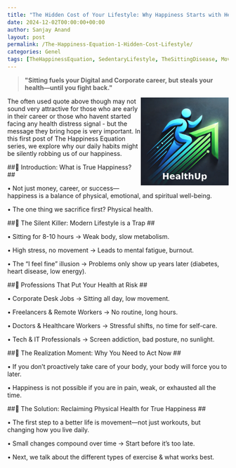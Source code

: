 ```yaml
---
title: "The Hidden Cost of Your Lifestyle: Why Happiness Starts with Health " 
date: 2024-12-02T00:00:00+00:00 
author: Sanjay Anand 
layout: post 
permalink: /The-Happiness-Equation-1-Hidden-Cost-Lifestyle/ 
categories: Genel 
tags: [TheHappinessEquation, SedentaryLifestyle, TheSittingDisease, MoveMore, HealthAndHappiness, Longevity, DigitalHealth, FitnessAwareness] 
---  
```



> **"Sitting fuels your Digital and Corporate career, but steals your health—until you fight back."**

<img src="/assets/images/health_up.png" align="right" width="200" alt="HealthUp">
The often used quote above though may not sound very attractive for those who are early in their career or those who havent started facing any health distress signal - but the message they bring hope is very  important.
In this first post of The Happiness Equation series, we explore why our daily habits might be silently robbing us of our happiness. 

 
 

##🔹 Introduction: What is True Happiness? ##

 • Not just money, career, or success—happiness is a balance of physical, emotional, and spiritual well-being. 

 • The one thing we sacrifice first? Physical health. 

 

##🔹 The Silent Killer: Modern Lifestyle is a Trap ##

 • Sitting for 8-10 hours → Weak body, slow metabolism. 

 • High stress, no movement → Leads to mental fatigue, burnout. 

 • The “I feel fine” illusion → Problems only show up years later (diabetes, heart disease, low energy). 

 

##🔹 Professions That Put Your Health at Risk ##

 • Corporate Desk Jobs → Sitting all day, low movement. 

 • Freelancers & Remote Workers → No routine, long hours. 

 • Doctors & Healthcare Workers → Stressful shifts, no time for self-care. 

 • Tech & IT Professionals → Screen addiction, bad posture, no sunlight. 

 

##🔹 The Realization Moment: Why You Need to Act Now ##

 • If you don’t proactively take care of your body, your body will force you to later. 

 • Happiness is not possible if you are in pain, weak, or exhausted all the time. 

 

##🔹 The Solution: Reclaiming Physical Health for True Happiness ##

 • The first step to a better life is movement—not just workouts, but changing how you live daily. 

 • Small changes compound over time → Start before it’s too late. 

 • Next, we talk about the different types of exercise & what works best. 

 
